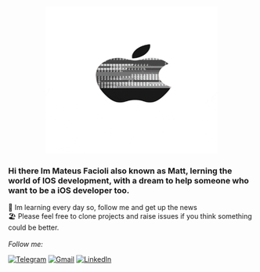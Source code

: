 <div align="center">
	<br>
	<img src="https://raw.githubusercontent.com/MateusFacioli/MateusFacioli/main/apple.gif" width="350" height="300">
</div>


### Hi there  Im Mateus Facioli also known as Matt, lerning the world of IOS development, with a  dream to help someone who want to be a iOS developer too. 
<div>
🎱 Im learning every day so, follow me and get up the news </br>
🏖️ Please feel free to clone projects and raise issues if you think something could be better.</br> </br> 
<i>Follow me:</i><br>

[![Telegram](https://img.shields.io/badge/-TELEGRAM-2CA5E0?style=for-the-badge&logo=telegram&logoColor=white)](https://t.me/MateusFacioli)
[![Gmail](https://img.shields.io/badge/-GMAIL-D14836?style=for-the-badge&logo=gmail&logoColor=white)](mailto:mateusrodrigues790@gmail.com)
[![LinkedIn](https://img.shields.io/badge/-LINKEDIN-0077B5?style=for-the-badge&logo=linkedin&logoColor=white)](https://www.linkedin.com/in/mateus-rodrigues-facioli-19971471300/)
</div>
